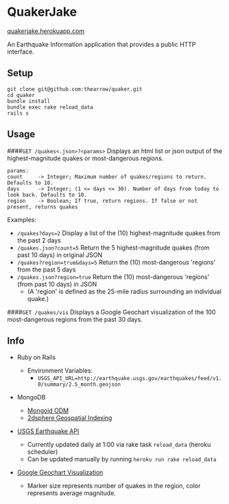 QuakerJake
=====

[quakerjake.herokuapp.com](http://quakerjake.herokuapp.com)

An Earthquake Information application that provides a public HTTP interface.


Setup
-----
```
git clone git@github.com:thearrow/quaker.git
cd quaker
bundle install
bundle exec rake reload_data
rails s
```


Usage
-----
####`GET /quakes<.json>?<params>`
Displays an html list or json output of the highest-magnitude quakes or most-dangerous regions.
```
params:
count     -> Integer; Maximum number of quakes/regions to return. Defaults to 10.
days      -> Integer; (1 <= days <= 30). Number of days from today to look back. Defaults to 10.
region    -> Boolean; If true, return regions. If false or not present, returns quakes
```
Examples:
- `/quakes?days=2` Display a list of the (10) highest-magnitude quakes from the past 2 days
- `/quakes.json?count=5` Return the 5 highest-magnitude quakes (from past 10 days) in original JSON
- `/quakes?region=true&days=5` Return the (10) most-dangerous 'regions' from the past 5 days
- `/quakes.json?region=true` Return the (10) most-dangerous 'regions' (from past 10 days) in JSON
  - (A 'region' is defined as the 25-mile radius surrounding an individual quake.)

####`GET /quakes/vis`
Displays a Google Geochart visualization of the 100 most-dangerous regions from the past 30 days.


Info
-----
- Ruby on Rails
  - Environment Variables:
    - `USGS_API_URL=http://earthquake.usgs.gov/earthquakes/feed/v1.0/summary/2.5_month.geojson`

- MongoDB
  - [Mongoid ODM](http://mongoid.org)
  - [2dsphere Geospatial Indexing](http://docs.mongodb.org/manual/applications/geospatial-indexes)

- [USGS Earthquake API](http://earthquake.usgs.gov/earthquakes/feed/v1.0/geojson.php)
  - Currently updated daily at 1:00 via rake task `reload_data` (heroku scheduler)
  - Can be updated manually by running `heroku run rake reload_data`

- [Google Geochart Visualization](https://developers.google.com/chart/interactive/docs/gallery/geochart)
  - Marker size represents number of quakes in the region, color represents average magnitude.

